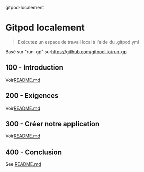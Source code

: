gitpod-localement

# Gitpod localement

> Exécutez un espace de travail local à l'aide du .gitpod.yml

Basé sur "run-gp" sur<https://github.com/gitpod-io/run-gp>

## 100 - Introduction

Voir[README.md](./100/README.md)

## 200 - Exigences

Voir[README.md](./200/README.md)

## 300 - Créer notre application

Voir[README.md](./300/README.md)

## 400 - Conclusion

See [README.md](./400/README.md)
